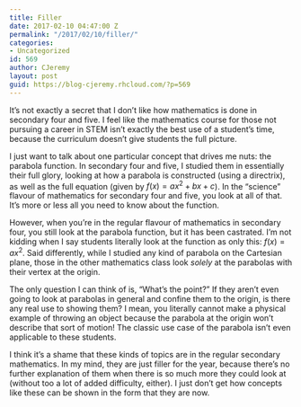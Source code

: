 ```yaml
---
title: Filler
date: 2017-02-10 04:47:00 Z
permalink: "/2017/02/10/filler/"
categories:
- Uncategorized
id: 569
author: CJeremy
layout: post
guid: https://blog-cjeremy.rhcloud.com/?p=569
---
```


It&#8217;s not exactly a secret that I don&#8217;t like how mathematics is done in secondary four and five. I feel like the mathematics course for those not pursuing a career in STEM isn&#8217;t exactly the best use of a student&#8217;s time, because the curriculum doesn&#8217;t give students the full picture.

I just want to talk about one particular concept that drives me nuts: the parabola function. In secondary four and five, I studied them in essentially their full glory, looking at how a parabola is constructed (using a directrix), as well as the full equation (given by $f(x) = ax^2 + bx + c$). In the &#8220;science&#8221; flavour of mathematics for secondary four and five, you look at all of that. It&#8217;s more or less all you need to know about the function.

However, when you&#8217;re in the regular flavour of mathematics in secondary four, you still look at the parabola function, but it has been castrated. I&#8217;m not kidding when I say students literally look at the function as only this: $f(x) = ax^2$. Said differently, while I studied any kind of parabola on the Cartesian plane, those in the other mathematics class look _solely_ at the parabolas with their vertex at the origin.

The only question I can think of is, &#8220;What&#8217;s the point?&#8221; If they aren&#8217;t even going to look at parabolas in general and confine them to the origin, is there any real use to showing them? I mean, you literally cannot make a physical example of throwing an object because the parabola at the origin won&#8217;t describe that sort of motion! The classic use case of the parabola isn&#8217;t even applicable to these students.

I think it&#8217;s a shame that these kinds of topics are in the regular secondary mathematics. In my mind, they are just filler for the year, because there&#8217;s no further explanation of them when there is so much more they could look at (without too a lot of added difficulty, either). I just don&#8217;t get how concepts like these can be shown in the form that they are now.